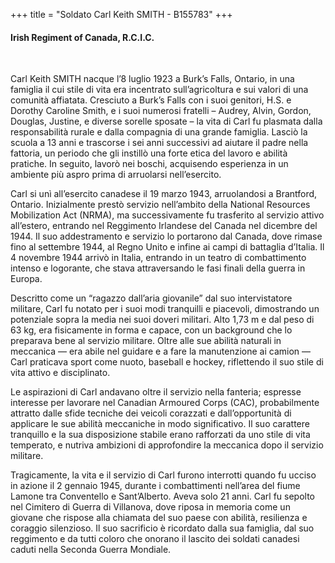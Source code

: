 +++
title = "Soldato Carl Keith SMITH - B155783"
+++

#### Irish Regiment of Canada, R.C.I.C.
<br>


Carl Keith SMITH nacque l’8 luglio 1923 a Burk’s Falls, Ontario, in una famiglia il cui stile di vita era incentrato sull’agricoltura e sui valori di una comunità affiatata. Cresciuto a Burk’s Falls con i suoi genitori, H.S. e Dorothy Caroline Smith, e i suoi numerosi fratelli – Audrey, Alvin, Gordon, Douglas, Justine, e diverse sorelle sposate – la vita di Carl fu plasmata dalla responsabilità rurale e dalla compagnia di una grande famiglia. Lasciò la scuola a 13 anni e trascorse i sei anni successivi ad aiutare il padre nella fattoria, un periodo che gli instillò una forte etica del lavoro e abilità pratiche. In seguito, lavorò nei boschi, acquisendo esperienza in un ambiente più aspro prima di arruolarsi nell’esercito.

Carl si unì all’esercito canadese il 19 marzo 1943, arruolandosi a Brantford, Ontario. Inizialmente prestò servizio nell’ambito della National Resources Mobilization Act (NRMA), ma successivamente fu trasferito al servizio attivo all’estero, entrando nel Reggimento Irlandese del Canada nel dicembre del 1944. Il suo addestramento e servizio lo portarono dal Canada, dove rimase fino al settembre 1944, al Regno Unito e infine ai campi di battaglia d’Italia. Il 4 novembre 1944 arrivò in Italia, entrando in un teatro di combattimento intenso e logorante, che stava attraversando le fasi finali della guerra in Europa.

Descritto come un “ragazzo dall’aria giovanile” dal suo intervistatore militare, Carl fu notato per i suoi modi tranquilli e piacevoli, dimostrando un potenziale sopra la media nei suoi doveri militari. Alto 1,73 m e dal peso di 63 kg, era fisicamente in forma e capace, con un background che lo preparava bene al servizio militare. Oltre alle sue abilità naturali in meccanica — era abile nel guidare e a fare la manutenzione ai camion — Carl praticava sport come nuoto, baseball e hockey, riflettendo il suo stile di vita attivo e disciplinato.

Le aspirazioni di Carl andavano oltre il servizio nella fanteria; espresse interesse per lavorare nel Canadian Armoured Corps (CAC), probabilmente attratto dalle sfide tecniche dei veicoli corazzati e dall’opportunità di applicare le sue abilità meccaniche in modo significativo. Il suo carattere tranquillo e la sua disposizione stabile erano rafforzati da uno stile di vita temperato, e nutriva ambizioni di approfondire la meccanica dopo il servizio militare.

Tragicamente, la vita e il servizio di Carl furono interrotti quando fu ucciso in azione il 2 gennaio 1945, durante i combattimenti nell’area del fiume Lamone tra Conventello e Sant’Alberto. 
Aveva solo 21 anni. Carl fu sepolto nel Cimitero di Guerra di Villanova, dove riposa in memoria come un giovane che rispose alla chiamata del suo paese con abilità, resilienza e coraggio silenzioso. Il suo sacrificio è ricordato dalla sua famiglia, dal suo reggimento e da tutti coloro che onorano il lascito dei soldati canadesi caduti nella Seconda Guerra Mondiale.
